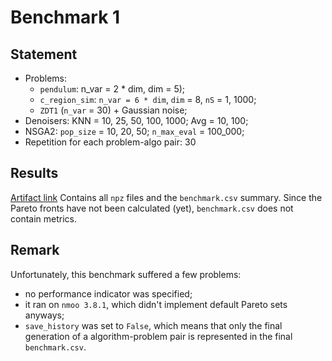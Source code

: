 # Benchmark 1

## Statement

* Problems:
  * `pendulum`: n_var = 2 * dim, dim = 5);
  * `c_region_sim`: `n_var = 6 * dim`, `dim` = 8, `nS` = 1, 1000;
  * `ZDT1` (`n_var` = 30) + Gaussian noise;
* Denoisers: KNN = 10, 25, 50, 100, 1000; Avg = 10, 100;
* NSGA2: `pop_size` = 10, 20, 50; `n_max_eval` = 100_000;
* Repetition for each problem-algo pair: 30

## Results

[Artifact
link](https://drive.google.com/file/d/1P0ZTZEcxg8xFhBBBv_9yLaC7nlwWQt2G/view?usp=sharing)
Contains all `npz` files and the `benchmark.csv` summary. Since the Pareto
fronts have not been calculated (yet), `benchmark.csv` does not contain
metrics.

## Remark

Unfortunately, this benchmark suffered a few problems:
* no performance indicator was specified;
* it ran on `nmoo 3.8.1`, which didn't implement default Pareto sets anyways;
* `save_history` was set to `False`, which means that only the final generation
  of a algorithm-problem pair is represented in the final `benchmark.csv`.
